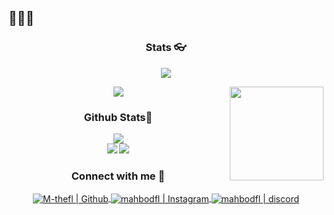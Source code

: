 <h2 align="left">🌙🌙🌙</h2>


<h3 align="center">Stats 👓</h3>
<div align="center">
<p align="center">
    <a href="https://skillicons.dev">
      <img src='https://skillicons.dev/icons?i=html,css,py,js,bash,postgres,photoshop,discord,mysql,sqlite,linux,github,git,e=dark&perline=20'/>
    </a>
  </p>
</div>
<img align="right" height="150" src="https://th.bing.com/th/id/OIP.1uVtYV2pu_LyOaNrmBoeRAHaJF?pid=ImgDet&rs=1"  />

<div align="center">
<img src="https://profile-counter.glitch.me/M-thefl/count.svg?"/>
</div>

<h3 align="center">Github Stats📡</h3>
<div align="center">
  <a href="http://www.github.com/M-thefl"><img src="https://github-readme-stats.vercel.app/api/top-langs/?username=M-thefl&langs_count=10&layout=compact&theme=react&hide_border=true&bg_color=0D1117&title_color=3382ed&icon_color=3382ed" /></a>
<br />
  <a href="http://www.github.com/M-thefl"><img src="https://github-readme-streak-stats.herokuapp.com/?user=M-thefl&stroke=ffffff&background=0D1117&ring=3382ed&fire=3382ed&currStreakNum=ffffff&currStreakLabel=3382ed&sideNums=ffffff&sideLabels=ffffff&dates=ffffff&hide_border=true" /></a>
  <a href="http://www.github.com/M-thefl"><img src="https://github-readme-stats.vercel.app/api?username=M-thefl&theme=gruvbox_duo&show_icons=true&include_all_commits=true&count_private=true&theme=react&hide_border=true&bg_color=0D1117&title_color=3382ed&icon_color=3382ed" /></a>



<h3 align="center">Connect with me 📩</h2>
<div align="center">
<a href="https://github.com/M-thefl">
<img align="center" alt="M-thefl | Github"  src="http://img.shields.io/badge/-Github-181717?style=flat-square&logo=github&logoColor=FFFFFF" />
</a>
<a href="https://www.instagram.com/mahbodfl/">
<img align="center" alt="mahbodfl | Instagram"  src="http://img.shields.io/badge/-Instagram-E4405F?style=flat-square&logo=instagram&logoColor=FFFFFF" />
</a>
<a href="https://discord.gg/Wz3gHNVQHa">
<img align="center" alt="mahbodfl | discord"  src="http://img.shields.io/badge/-Discord-7289DA?style=flat-square&logo=discord&logoColor=FFFFFF" />
</a>
</div>
